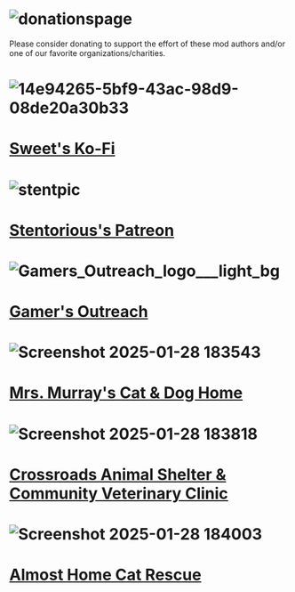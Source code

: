 # ![donationspage](https://github.com/user-attachments/assets/33bef0b9-b1ea-4d01-979e-8053dcb97dc2)

Please consider donating to support the effort of these mod authors and/or one of our favorite organizations/charities.





# ![14e94265-5bf9-43ac-98d9-08de20a30b33](https://github.com/user-attachments/assets/185a5f84-ee03-4e20-bb24-de0d857ea466)
# [Sweet's Ko-Fi](https://ko-fi.com/sweetsixshooter)



# ![stentpic](https://github.com/user-attachments/assets/340bb0d1-4daf-4a21-9b0d-d279fcac4f41)
# [Stentorious's Patreon](https://www.patreon.com/stentorious)



# ![Gamers_Outreach_logo___light_bg](https://github.com/user-attachments/assets/b83d75a6-92cb-4d48-b30d-b4814f9df51d)
# [Gamer's Outreach](https://gamersoutreach.org/donate/)



# ![Screenshot 2025-01-28 183543](https://github.com/user-attachments/assets/a953c79d-b123-4dc1-a4a5-0230a97272b2)
# [Mrs. Murray's Cat & Dog Home](https://mrsmurrays.co.uk/donate)



# ![Screenshot 2025-01-28 183818](https://github.com/user-attachments/assets/8453380f-c2c1-4b50-af1f-076a10544dce)
# [Crossroads Animal Shelter & Community Veterinary Clinic](https://crossroadsshelter.org/donate)



# ![Screenshot 2025-01-28 184003](https://github.com/user-attachments/assets/2ba0ccaf-956c-460e-a5ed-4e93c0660291)
# [Almost Home Cat Rescue](https://donorbox.org/one-time-donation-129)
